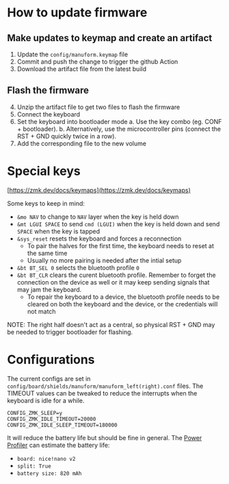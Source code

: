 # How to update firmware
## Make updates to keymap and create an artifact
1. Update the `config/manuform.keymap` file
2. Commit and push the change to trigger the github Action
3. Download the artifact file from the latest build

## Flash the firmware
4. Unzip the artifact file to get two files to flash the firmware
5. Connect the keyboard
6. Set the keyboard into bootloader mode
  a. Use the key combo (eg. CONF + bootloader).
  b. Alternatively, use the microcontroller pins (connect the RST + GND quickly twice in a row).
7. Add the corresponding file to the new volume

# Special keys
[https://zmk.dev/docs/keymaps](https://zmk.dev/docs/keymaps)

Some keys to keep in mind:
* `&mo NAV` to change to `NAV` layer when the key is held down
* `&mt LGUI SPACE` to send `cmd (LGUI)` when the key is held down and send `SPACE` when the key is tapped
* `&sys_reset` resets the keyboard and forces a reconnection
  * To pair the halves for the first time, the keyboard needs to reset at the same time
  * Usually no more pairing is needed after the intial setup
* `&bt BT_SEL 0` selects the bluetooth profile `0`
* `&bt BT_CLR` clears the curent bluetooth profile. Remember to forget the connection on the device as well or it may keep sending signals that may jam the keyboard.
  * To repair the keyboard to a device, the bluetooth profile needs to be cleared on both the keyboard and the device, or the credentials will not match

NOTE: The right half doesn't act as a central, so physical RST + GND may be needed to trigger bootloader for flashing.

# Configurations
The current configs are set in `config/board/shields/manuform/manuform_left(right).conf` files. The TIMEOUT values can be tweaked to reduce the interrupts when the keyboard is idle for a while.
```
CONFIG_ZMK_SLEEP=y
CONFIG_ZMK_IDLE_TIMEOUT=20000
CONFIG_ZMK_IDLE_SLEEP_TIMEOUT=180000
```

It will reduce the battery life but should be fine in general. The [Power Profiler](https://zmk.dev/power-profiler) can estimate the battery life:
* `board: nice!nano v2`
* `split: True`
* `battery size: 820 mAh`
